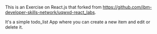 This is an Exercise on React.js that forked from https://github.com/ibm-developer-skills-network/uqwxd-react_labs.

It's a simple todo_list App where you can create a new item and edit or delete it.
